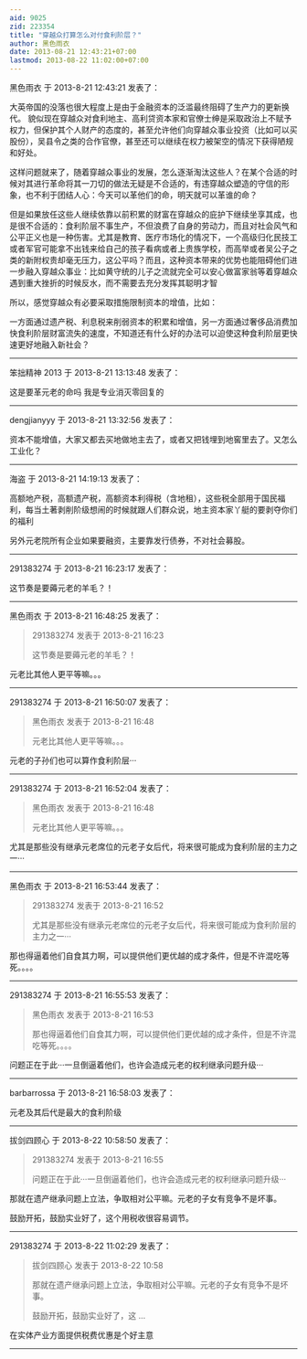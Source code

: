 ```yaml
---
aid: 9025
zid: 223354
title: "穿越众打算怎么对付食利阶层？"
author: 黑色雨衣
date: 2013-08-21 12:43:21+07:00
lastmod: 2013-08-22 11:02:00+07:00
---
```


黑色雨衣 于 2013-8-21 12:43:21 发表了：

大英帝国的没落也很大程度上是由于金融资本的泛滥最终阻碍了生产力的更新换代。 貌似现在穿越众对食利地主、高利贷资本家和官僚士绅是采取政治上不赋予权力，但保护其个人财产的态度的，甚至允许他们向穿越众事业投资（比如可以买股份），吴县令之类的合作官僚，甚至还可以继续在权力被架空的情况下获得陋规和好处。

这样问题就来了，随着穿越众事业的发展，怎么逐渐淘汰这些人？在某个合适的时候对其进行革命将其一刀切的做法无疑是不合适的，有违穿越众塑造的守信的形象，也不利于团结人心：今天可以革他们的命，明天就可以革谁的命？

但是如果放任这些人继续依靠以前积累的财富在穿越众的庇护下继续坐享其成，也是很不合适的：食利阶层不事生产，不但浪费了自身的劳动力，而且对社会风气和公平正义也是一种伤害。尤其是教育、医疗市场化的情况下，一个高级归化民技工或者军官可能拿不出钱来给自己的孩子看病或者上贵族学校，而高举或者吴公子之类的新附权贵却毫无压力，这公平吗？而且，这种资本带来的优势也能阻碍他们进一步融入穿越众事业：比如黄守统的儿子之流就完全可以安心做富家翁等着穿越众遇到重大挫折的时候反水，而不需要去充分发挥其聪明才智

所以，感觉穿越众有必要采取措施限制资本的增值，比如：

一方面通过遗产税、利息税来削弱资本的积累和增值，另一方面通过奢侈品消费加快食利阶层财富流失的速度，不知道还有什么好的办法可以迫使这种食利阶层更快速更好地融入新社会？

---

笨拙精神 2013 于 2013-8-21 13:13:48 发表了：

这是要革元老的命吗 我是专业消灭零回复的

---

dengjianyyy 于 2013-8-21 13:32:56 发表了：

资本不能增值，大家又都去买地做地主去了，或者又把钱埋到地窖里去了。又怎么工业化？

---

海盗 于 2013-8-21 14:19:13 发表了：

高额地产税，高额遗产税，高额资本利得税（含地租），这些税全部用于国民福利，每当土著剥削阶级想闹的时候就跟人们群众说，地主资本家丫艇的要剥夺你们的福利

另外元老院所有企业如果要融资，主要靠发行债券，不对社会募股。

---

291383274 于 2013-8-21 16:23:17 发表了：

这节奏是要薅元老的羊毛？！

---

黑色雨衣 于 2013-8-21 16:48:25 发表了：

> 291383274 发表于 2013-8-21 16:23
>
> 这节奏是要薅元老的羊毛？！

元老比其他人更平等嘛。。。

---

291383274 于 2013-8-21 16:50:07 发表了：

> 黑色雨衣 发表于 2013-8-21 16:48
>
> 元老比其他人更平等嘛。。。

元老的子孙们也可以算作食利阶层···

---

291383274 于 2013-8-21 16:52:04 发表了：

> 黑色雨衣 发表于 2013-8-21 16:48
>
> 元老比其他人更平等嘛。。。

尤其是那些没有继承元老席位的元老子女后代，将来很可能成为食利阶层的主力之一···

---

黑色雨衣 于 2013-8-21 16:53:44 发表了：

> 291383274 发表于 2013-8-21 16:52
>
> 尤其是那些没有继承元老席位的元老子女后代，将来很可能成为食利阶层的主力之一···

那也得逼着他们自食其力啊，可以提供他们更优越的成才条件，但是不许混吃等死。。。。

---

291383274 于 2013-8-21 16:55:53 发表了：

> 黑色雨衣 发表于 2013-8-21 16:53
>
> 那也得逼着他们自食其力啊，可以提供他们更优越的成才条件，但是不许混吃等死。。。。

问题正在于此···一旦倒逼着他们，也许会造成元老的权利继承问题升级···

---

barbarrossa 于 2013-8-21 16:58:03 发表了：

元老及其后代是最大的食利阶级

---

拔剑四顾心 于 2013-8-22 10:58:50 发表了：

> 291383274 发表于 2013-8-21 16:55
>
> 问题正在于此···一旦倒逼着他们，也许会造成元老的权利继承问题升级···

那就在遗产继承问题上立法，争取相对公平嘛。元老的子女有竞争不是坏事。

鼓励开拓，鼓励实业好了，这个用税收很容易调节。

---

291383274 于 2013-8-22 11:02:29 发表了：

> 拔剑四顾心 发表于 2013-8-22 10:58
>
> 那就在遗产继承问题上立法，争取相对公平嘛。元老的子女有竞争不是坏事。
>
> 鼓励开拓，鼓励实业好了，这 ...

在实体产业方面提供税费优惠是个好主意

---
